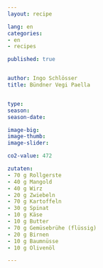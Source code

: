 ```yaml
---
layout: recipe

lang: en
categories:
- en
- recipes

published: true


author: Ingo Schlösser
title: Bündner Vegi Paella 


type: 
season: 
season-date:  

image-big: 
image-thumb: 
image-slider: 

co2-value: 472

zutaten:
- 70 g Rollgerste
- 40 g Mangold
- 40 g Wirz
- 20 g Zwiebeln
- 70 g Kartoffeln
- 30 g Spinat
- 10 g Käse
- 10 g Butter
- 70 g Gemüsebrühe (flüssig)
- 20 g Birnen
- 10 g Baumnüsse
- 10 g Olivenöl

---
```

	
